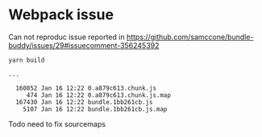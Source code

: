 # Webpack issue

Can not reproduc issue reported in https://github.com/samccone/bundle-buddy/issues/29#issuecomment-356245392

```
yarn build

...

  160852 Jan 16 12:22 0.a879c613.chunk.js
     474 Jan 16 12:22 0.a879c613.chunk.js.map
  167430 Jan 16 12:22 bundle.1bb261cb.js
    5107 Jan 16 12:22 bundle.1bb261cb.js.map
```

Todo need to fix sourcemaps

